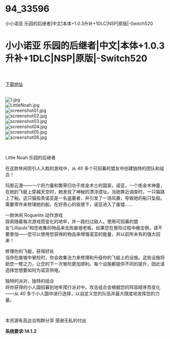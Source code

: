 # 94_33596
小小诺亚 乐园的后继者|中文|本体+1.0.3升补+1DLC|NSP|原版|-Switch520
# 小小诺亚 乐园的后继者|中文|本体+1.0.3升补+1DLC|NSP|原版|-Switch520
 <br/></br>
[下载地址](https://www.switch520.cc/article/33596 "下载地址")
<br/></br>

<p><img title="1.jpg" src="https://www.switch520.cc/muke_img/2022_06_29_416c71c6da976.jpg" alt="1.jpg"><br>
<img title="LittleNoah.jpg" src="https://www.switch520.cc/muke_img/2022_06_29_bdb5868224a9a.jpg" alt="LittleNoah.jpg"><br>
<img title="screenshot01.jpg" src="https://www.switch520.cc/muke_img/2022_06_29_24cab1ac4a999.jpg" alt="screenshot01.jpg"><br>
<img title="screenshot02.jpg" src="https://www.switch520.cc/muke_img/2022_06_29_5c9fe5b4e1b31.jpg" alt="screenshot02.jpg"><br>
<img title="screenshot03.jpg" src="https://www.switch520.cc/muke_img/2022_06_29_c90ec9e0b806d.jpg" alt="screenshot03.jpg"><br>
<img title="screenshot04.jpg" src="https://www.switch520.cc/muke_img/2022_06_29_b13a4a6399c46.jpg" alt="screenshot04.jpg"><br>
<img title="screenshot05.jpg" src="https://www.switch520.cc/muke_img/2022_06_29_34b76dae2316e.jpg" alt="screenshot05.jpg"><br>
<img title="screenshot06.jpg" src="https://www.switch520.cc/muke_img/2022_06_29_5c27813fdd128.jpg" alt="screenshot06.jpg"></p>
<p>&nbsp;</p>
<p>Little Noah 乐园的后继者</p>
<p>在这款休闲但引人入胜的游戏中，从 40 多个可招募的盟友中创建独特的团队和组合！</p>
<p>玛那云港——一个将力量和繁荣归功于炼金术士的国家。诺亚，一个炼金术神童，在她的飞艇上穿越天空时，她发现了神秘的漂浮遗址。当她靠近调查时，一只猫跳上了船。这只猫指责诺亚是一名盗墓者，并引发了一场风暴，导致她的船只坠毁。需要零件来修理她的船，在好奇心的驱使下，诺亚进入了废墟……</p>
<p>一款休闲 Roguelite 动作游戏<br>
探索随着每次游戏而变化的地牢，并一路扫过敌人。使用可招募的盟友“Lilliputs”和您收集的物品来击败废墟老板。如果您在冒险过程中被击倒，请不要害怕——您可以使用您获得的物品来增强诺亚的能量，并以前所未有的强大回来！</p>
<p>修理你的飞艇，获得好处<br>
当你在废墟中冒险时，你会收集法力来修理和升级你的飞艇上的设施。这些设施将助您一臂之力，让您的下一次冒险更加顺利。每个设施都提供不同的提升，因此请选择您想要如何为诺亚供电。</p>
<p>独特的派对，独特的组合<br>
将你获得的小人国招募到地牢爬行派对中。攻击组合会根据您的阵容顺序而变化——从 40 多个小人国中进行选择，以自定义您的队伍并最大限度地发挥您的力量。</p>
<p>&nbsp;</p>
<p>本资源有高达合购群分享 感谢无私的付出</p>
<p><strong>系统要求:14.1.2</strong></p>



